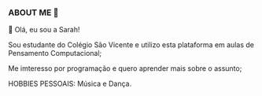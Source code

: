 ### ABOUT ME 🤩
 🤔  Olá, eu sou a Sarah!
 
Sou estudante do Colégio São Vicente e utilizo esta plataforma em aulas de Pensamento Computacional;

Me imteresso por programação e quero aprender mais sobre o assunto;

HOBBIES PESSOAIS: Música e Dança. 
